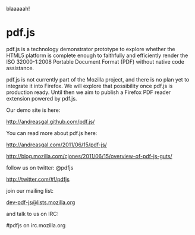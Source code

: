 blaaaaah!


# pdf.js

pdf.js is a technology demonstrator prototype to explore whether the HTML5
platform is complete enough to faithfully and efficiently render the ISO
32000-1:2008 Portable Document Format (PDF) without native code assistance.

pdf.js is not currently part of the Mozilla project, and there is no plan
yet to integrate it into Firefox. We will explore that possibility once
pdf.js is production ready. Until then we aim to publish a Firefox
PDF reader extension powered by pdf.js.

Our demo site is here:

  http://andreasgal.github.com/pdf.js/

You can read more about pdf.js here:

  http://andreasgal.com/2011/06/15/pdf-js/

  http://blog.mozilla.com/cjones/2011/06/15/overview-of-pdf-js-guts/

follow us on twitter: @pdfjs

  http://twitter.com/#!/pdfjs

join our mailing list:

  dev-pdf-js@lists.mozilla.org

and talk to us on IRC:

  #pdfjs on irc.mozilla.org
